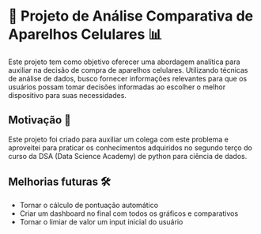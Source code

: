 # 📱 Projeto de Análise Comparativa de Aparelhos Celulares 📊


Este projeto tem como objetivo oferecer uma abordagem analítica para auxiliar na decisão de compra de aparelhos celulares. Utilizando técnicas de análise de dados, busco fornecer informações relevantes para que os usuários possam tomar decisões informadas ao escolher o melhor dispositivo para suas necessidades.

## Motivação 🚀
Este projeto foi criado para auxiliar um colega com este problema e aproveitei para praticar os conhecimentos adquiridos no segundo terço do curso da DSA (Data Science Academy) de python para ciência de dados. 

## Melhorias futuras 🛠️
- Tornar o cálculo de pontuação automático
- Criar um dashboard no final com todos os gráficos e comparativos
- Tornar o limiar de valor um input inicial do usuário
